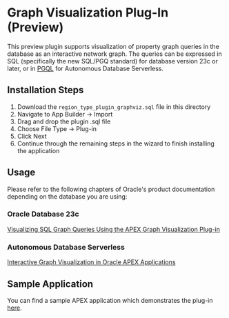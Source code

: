 # Graph Visualization Plug-In (Preview)

This preview plugin supports visualization of property graph queries in the database as an interactive network graph.
The queries can be expressed in SQL (specifically the new SQL/PGQ standard) for database version 23c or later, or in
[PGQL](https://pgql-lang.org/) for Autonomous Database Serverless.

## Installation Steps

1. Download the `region_type_plugin_graphviz.sql` file in this directory
2. Navigate to App Builder -> Import
3. Drag and drop the plugin .sql file
4. Choose File Type -> Plug-in
5. Click Next
6. Continue through the remaining steps in the wizard to finish installing the application

## Usage

Please refer to the following chapters of Oracle's product documentation depending on the database you are using:

### Oracle Database 23c

[Visualizing SQL Graph Queries Using the APEX Graph Visualization Plug-in](https://docs.oracle.com/pls/topic/lookup?ctx=property-graph-latest&id=apex-plugin-on-premises)

### Autonomous Database Serverless

[Interactive Graph Visualization in Oracle APEX Applications](https://docs.oracle.com/pls/topic/lookup?ctx=en/cloud/paas/autonomous-database&id=apex-plugin-adb)

## Sample Application

You can find a sample APEX application which demonstrates the plug-in [here](/sample-apps/sample-graph-visualizations).
